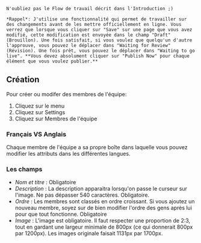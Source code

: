 ```hint|directive
N'oubliez pas le Flow de travail décrit dans l'Introduction ;)

*Rappel*: J'utilise une fonctionnalité qui permet de travailler sur des changements avant de les mettre officiellement en ligne. Vous verrez que lorsque vous cliquer sur "Save" sur une page que vous avez modifié, cette modification est envoyée dans le champ "Draft" (Brouillon). Une fois satisfait, si vous voulez que quelqu'un d'autre l'approuve, vous pouvez le déplacer dans "Waiting for Review" (Révision). Une fois prêt, vous pouvez le déplacer dans "Waiting to go live". **Vous devez absolument cliquer sur "Publish Now" pour chaque élément que vous voulez publier.**
```

## Création

Pour créer ou modifer des membres de l'équipe:

1. Cliquez sur le menu
2. Cliquez sur Settings
3. Cliquez sur Membres de l'équipe

### Français VS Anglais

Chaque membre de l'équipe a sa propre boîte dans laquelle vous pouvez modifier les attributs dans les différentes langues.

### Les champs

- *Nom et titre* : Obligatoire
- *Description* : La description apparaitra lorsqu'on passe le curseur sur l'image. Ne pas dépasser 540 caractères. Obligatoire.
- *Ordre* : Les membres sont classés en ordre croissant. Si vous ajoutez un nouveau membre, soyez sur de bien modifier l'ordre des gens après lui pour que tout fonctionne. Obligatoire
- *Image* : L'image est obligatoire. Il faut respecter une proportion de 2:3, tout en gardant une largeur minimale de 800px (ce qui donnerait 800px par 1200px). Les images originale faisait 1131px par 1700px.